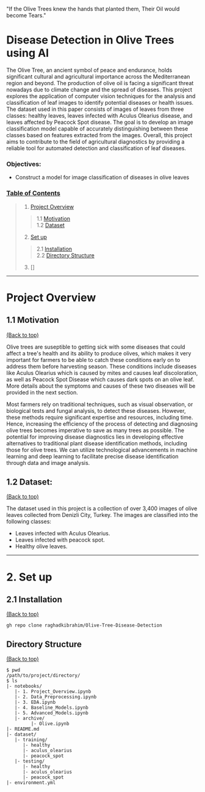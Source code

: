 "If the Olive Trees knew the hands that planted them, Their Oil would become Tears."


# Disease Detection in Olive Trees using AI
The Olive Tree, an ancient symbol of peace and endurance, holds significant cultural and agricultural importance across the Mediterranean region and beyond. The production of olive oil is facing a significant threat nowadays due to climate change and the spread of diseases. This project explores the application of computer vision techniques for the analysis and classification of leaf images to identify potential diseases or health issues. The dataset used in this paper consists of images of leaves from three classes: healthy leaves, leaves infected with Aculus Olearius disease, and leaves affected by Peacock Spot disease. The goal is to develop an image classification model capable of accurately distinguishing between these classes based on features extracted from the images. Overall, this project aims to contribute to the field of agricultural diagnostics by providing a reliable tool for automated detection and classification of leaf diseases.

### Objectives:
- Construct a model for image classification of diseases in olive leaves

### [Table of Contents](#table-of-contents)
> 1. [Project Overview](#1)
> > 1.1 [Motivation](#1.1)  
> > 1.2 [Dataset](#1.2)
> 
> 2. [Set up](#2)
> > 2.1 [Installation](#2.1)  
> > 2.2 [Directory Structure](#2.2)
> 
> 3. []
> 
<hr>

<a id='1'></a>
# Project Overview  

<a id='1.1'></a>
## 1.1 Motivation
[(Back to top)](#table-of-contents)

Olive trees are suseptible to getting sick with some diseases that could affect a tree's health and its ability to produce olives, which makes it very important for farmers to be able to catch these conditions early on to address them before harvesting season.  These conditions include diseases like Aculus Olearius which is caused by mites and causes leaf discoloration, as well as Peacock Spot Disease which causes dark spots on an olive leaf. More details about the symptoms and causes of these two diseases will be provided in the next section.

Most farmers rely on traditional techniques, such as visual observation, or biological tests and fungal analysis, to detect these diseases. However, these methods require significant expertise and resources, including time. Hence, increasing the efficiency of the process of detecting and diagnosing olive trees becomes imperative to save as many trees as possible. The potential for improving disease diagnostics lies in developing effective alternatives to traditional plant disease identification methods, including those for olive trees. We can utilize technological advancements in machine learning and deep learning to facilitate precise disease identification through data and image analysis.


<a id='1.2'></a>
## 1.2 Dataset:
[(Back to top)](#table-of-contents)

The dataset used in this project is a collection of over 3,400
images of olive leaves collected from Denizli City, Turkey.
The images are classified into the following classes:  

- Leaves infected with Aculus Olearius.
- Leaves infected with peacock spot.
- Healthy olive leaves.
<hr>

<a id='2'></a>
# 2. Set up

<a id='2.1'></a>
## 2.1 Installation
[(Back to top)](#table-of-contents)

```shell
gh repo clone raghadkibrahim/Olive-Tree-Disease-Detection
```

<a id='2.2'></a>
## Directory Structure
[(Back to top)](#table-of-contents)

```
$ pwd
/path/to/project/directory/
$ ls
|- notebooks/
   |- 1. Project_Overview.ipynb
   |- 2. Data_Preprocessing.ipynb
   |- 3. EDA.ipynb
   |- 4. Baseline_Models.ipynb
   |- 5. Advanced_Models.ipynb
   |- archive/
	     |- Olive.ipynb
|- README.md
|- dataset/
   |- training/
      |- healthy
      |- aculus_olearius
      |- peacock_spot
   |- testing/
      |- healthy
      |- aculus_olearius
      |- peacock_spot
|- environment.yml
```
